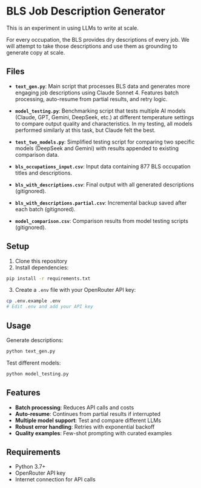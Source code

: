 # BLS Job Description Generator

This is an experiment in using LLMs to write at scale.

For every occupation, the BLS provides dry descriptions of every job. We will attempt to take those descriptions and use them as grounding to generate copy at scale.

## Files

- **`text_gen.py`**: Main script that processes BLS data and generates more engaging job descriptions using Claude Sonnet 4. Features batch processing, auto-resume from partial results, and retry logic.

- **`model_testing.py`**: Benchmarking script that tests multiple AI models (Claude, GPT, Gemini, DeepSeek, etc.) at different temperature settings to compare output quality and characteristics. In my testing, all models performed similarly at this task, but Claude felt the best.

- **`test_two_models.py`**: Simplified testing script for comparing two specific models (DeepSeek and Gemini) with results appended to existing comparison data.

- **`bls_occupations_input.csv`**: Input data containing 877 BLS occupation titles and descriptions.

- **`bls_with_descriptions.csv`**: Final output with all generated descriptions (gitignored).

- **`bls_with_descriptions.partial.csv`**: Incremental backup saved after each batch (gitignored).

- **`model_comparison.csv`**: Comparison results from model testing scripts (gitignored).

## Setup

1. Clone this repository
2. Install dependencies:
```bash
pip install -r requirements.txt
```

3. Create a `.env` file with your OpenRouter API key:
```bash
cp .env.example .env
# Edit .env and add your API key
```

## Usage

Generate descriptions:
```bash
python text_gen.py
```

Test different models:
```bash
python model_testing.py
```

## Features

- **Batch processing**: Reduces API calls and costs
- **Auto-resume**: Continues from partial results if interrupted  
- **Multiple model support**: Test and compare different LLMs
- **Robust error handling**: Retries with exponential backoff
- **Quality examples**: Few-shot prompting with curated examples

## Requirements

- Python 3.7+
- OpenRouter API key
- Internet connection for API calls

